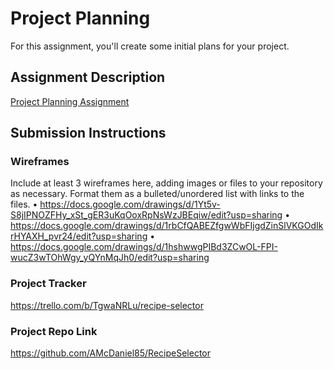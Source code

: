 # Project Planning
For this assignment, you'll create some initial plans for your project.

## Assignment Description
[Project Planning Assignment](https://education.launchcode.org/liftoff/modules/assignments/project-planning)

## Submission Instructions

### Wireframes

Include at least 3 wireframes here, adding images or files to your repository as necessary. Format them as a bulleted/unordered list with links to the files.
•	https://docs.google.com/drawings/d/1Yt5v-S8jIPNOZFHy_xSt_gER3uKqOoxRpNsWzJBEqiw/edit?usp=sharing
•	https://docs.google.com/drawings/d/1rbCfQABEZfgwWbFIjgdZinSlVKGOdIkrHYAXH_pvr24/edit?usp=sharing
•	https://docs.google.com/drawings/d/1hshwwgPIBd3ZCwOL-FPI-wucZ3wTOhWgy_yQYnMqJh0/edit?usp=sharing

### Project Tracker

https://trello.com/b/TgwaNRLu/recipe-selector

### Project Repo Link

https://github.com/AMcDaniel85/RecipeSelector
